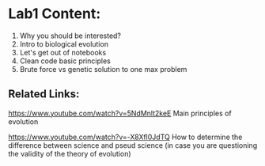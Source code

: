 # Lab1 Content:
1. Why you should be interested?
2. Intro to biological evolution
3. Let's get out of notebooks
4. Clean code basic principles 
5. Brute force vs genetic solution to one max problem

## Related Links:
https://www.youtube.com/watch?v=5NdMnlt2keE Main principles of evolution 

https://www.youtube.com/watch?v=-X8Xfl0JdTQ How to determine the difference between science and pseud science (in case you are questioning the validity of the theory of evolution)
